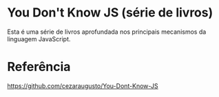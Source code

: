  # You Don't Know JS (série de livros)

Esta é uma série de livros aprofundada nos principais mecanismos da linguagem JavaScript.



# Referência 
 https://github.com/cezaraugusto/You-Dont-Know-JS


